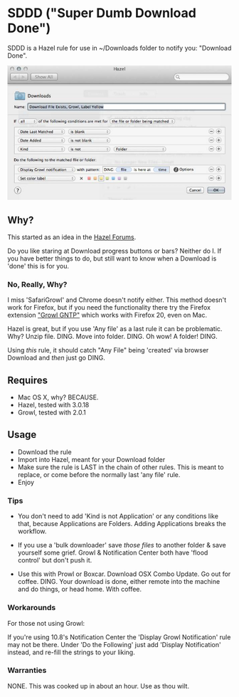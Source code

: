 # SDDD ("Super Dumb Download Done") #


SDDD is a Hazel rule for use in ~/Downloads folder to notify you: "Download Done". 

![SDDD](README.jpg)

## Why?

This started as an idea in the [Hazel Forums](http://www.noodlesoft.com/forums/viewtopic.php?f=3&t=2120&p=8892).

Do you like staring at Download progress buttons or bars? Neither do I. If you have better things to do, but still want to know when a Download is 'done' this is for you. 

### No, Really, Why?

I miss 'SafariGrowl' and Chrome doesn't notify either. This method doesn't work for Firefox, but if you need the functionality there try the Firefox extension ["Growl GNTP"](https://addons.mozilla.org/en-US/firefox/addon/growlgntp/) which works with Firefox 20, even on Mac.

Hazel is great, but if you use 'Any file' as a last rule it can be problematic. Why? Unzip file. DING. Move into folder. DING. Oh wow! A folder! DING. 

Using *this* rule, it should catch "Any File" being 'created' via browser Download and *then* just go DING.

## Requires

- Mac OS X, why? BECAUSE.
- Hazel, tested with 3.0.18
- Growl, tested with 2.0.1

## Usage

- Download the rule
- Import into Hazel, meant for your Download folder
- Make sure the rule is LAST in the chain of other rules. This is meant to replace, or come before the normally last 'any file' rule.
- Enjoy

### Tips

- You don't need to add 'Kind is not Application' or any conditions like that, because Applications are Folders. Adding Applications breaks the workflow.

- If you use a 'bulk downloader' save *those files* to another folder & save yourself some grief. Growl & Notification Center both have 'flood control' but don't push it.

- Use this with Prowl or Boxcar. Download OSX Combo Update. Go out for coffee. DING. Your download is done, either remote into the machine and do things, or head home. With coffee.

### Workarounds

For those not using Growl:

If you're using 10.8's Notification Center the 'Display Growl Notification' rule may not be there. Under 'Do the Following' just add 'Display Notification' instead, and re-fill the strings to your liking.

### Warranties

NONE. This was cooked up in about an hour. Use as thou wilt.





